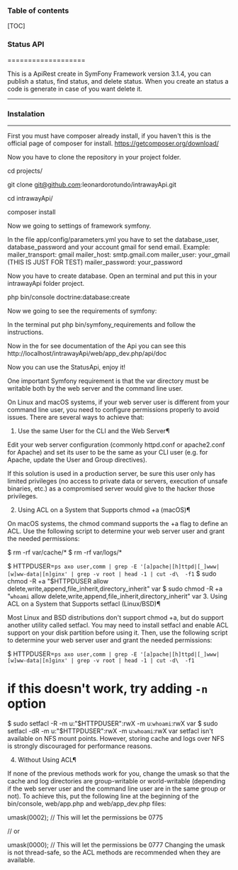 ### Table of contents

[TOC]

### Status API
===================


This is a ApiRest create in SymFony Framework version 3.1.4, you can publish a status, find status, and delete status. When you create an status a code is generate in case of you want delete it.

----------

### Instalation
-------------

First you must have composer already install, if you haven't this is the official page of composer for install.
https://getcomposer.org/download/

Now you have to clone the repository in your project folder.

cd projects/

git clone git@github.com:leonardorotundo/intrawayApi.git

cd intrawayApi/

composer install

Now we going to settings of framework symfony.

In the file <i class="icon-file"></i> app/config/parameters.yml you have to set the database_user, database_password and your account gmail for send email.
Example:
mailer_transport: gmail
mailer_host: smtp.gmail.com
mailer_user: your_gmail (THIS IS JUST FOR TEST)
mailer_password: your_password

Now you have to create database. Open an terminal and put this in your intrawayApi folder project.

php bin/console doctrine:database:create

Now we going to see the requirements of symfony:

In the terminal put php bin/symfony_requirements and follow the instructions.

Now in the for see documentation of the Api you can see this http://localhost/intrawayApi/web/app_dev.php/api/doc



Now you can use the StatusApi, enjoy it!

One important Symfony requirement is that the var directory must be writable both by the web server and the command line user.

On Linux and macOS systems, if your web server user is different from your command line user, you need to configure permissions properly to avoid issues. There are several ways to achieve that:

1. Use the same User for the CLI and the Web Server¶

Edit your web server configuration (commonly httpd.conf or apache2.conf for Apache) and set its user to be the same as your CLI user (e.g. for Apache, update the User and Group directives).

If this solution is used in a production server, be sure this user only has limited privileges (no access to private data or servers, execution of unsafe binaries, etc.) as a compromised server would give to the hacker those privileges.

2. Using ACL on a System that Supports chmod +a (macOS)¶

On macOS systems, the chmod command supports the +a flag to define an ACL. Use the following script to determine your web server user and grant the needed permissions:

$ rm -rf var/cache/*
$ rm -rf var/logs/*

$ HTTPDUSER=`ps axo user,comm | grep -E '[a]pache|[h]ttpd|[_]www|[w]ww-data|[n]ginx' | grep -v root | head -1 | cut -d\  -f1`
$ sudo chmod -R +a "$HTTPDUSER allow delete,write,append,file_inherit,directory_inherit" var
$ sudo chmod -R +a "`whoami` allow delete,write,append,file_inherit,directory_inherit" var
3. Using ACL on a System that Supports setfacl (Linux/BSD)¶

Most Linux and BSD distributions don't support chmod +a, but do support another utility called setfacl. You may need to install setfacl and enable ACL support on your disk partition before using it. Then, use the following script to determine your web server user and grant the needed permissions:

$ HTTPDUSER=`ps axo user,comm | grep -E '[a]pache|[h]ttpd|[_]www|[w]ww-data|[n]ginx' | grep -v root | head -1 | cut -d\  -f1`
# if this doesn't work, try adding `-n` option
$ sudo setfacl -R -m u:"$HTTPDUSER":rwX -m u:`whoami`:rwX var
$ sudo setfacl -dR -m u:"$HTTPDUSER":rwX -m u:`whoami`:rwX var
setfacl isn't available on NFS mount points. However, storing cache and logs over NFS is strongly discouraged for performance reasons.

4. Without Using ACL¶

If none of the previous methods work for you, change the umask so that the cache and log directories are group-writable or world-writable (depending if the web server user and the command line user are in the same group or not). To achieve this, put the following line at the beginning of the bin/console, web/app.php and web/app_dev.php files:


umask(0002); // This will let the permissions be 0775

// or

umask(0000); // This will let the permissions be 0777
Changing the umask is not thread-safe, so the ACL methods are recommended when they are available.


